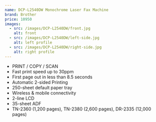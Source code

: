 ```yaml
---
name: DCP-L2540DW Monochrome Laser Fax Machine
brand: Brother
price: 10950
images:
  - src: /images/DCP-L2540DW/front.jpg
    alt: front
  - src: /images/DCP-L2540DW/left-side.jpg
    alt: left profile
  - src: /images/DCP-L2540DW/right-side.jpg
    alt: right profile
---
```


* PRINT / COPY / SCAN
* Fast print speed up to 30ppm
* First page out in less than 8.5 seconds
* Automatic 2-sided Printing
* 250-sheet default paper tray
* Wireless & mobile connectivity
* 2-line LCD
* 35-sheet ADF
* TN-2360 (1,200 pages), TN-2380 (2,600 pages), DR-2335 (12,000 pages)
